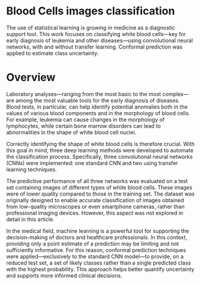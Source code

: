 # Blood Cells images classification
The use of statistical learning is growing in medicine as a diagnostic support tool. This work focuses on classifying white blood cells—key for early diagnosis of leukemia and other diseases—using convolutional neural networks, with and without transfer learning. Conformal prediction was applied to estimate class uncertainty.
# Overview
Laboratory analyses—ranging from the most basic to the most complex—are among the most valuable tools for the early diagnosis of diseases. Blood tests, in particular, can help identify potential anomalies both in the values of various blood components and in the morphology of blood cells. For example, leukemia can cause changes in the morphology of lymphocytes, while certain bone marrow disorders can lead to abnormalities in the shape of white blood cell nuclei.

Correctly identifying the shape of white blood cells is therefore crucial. With this goal in mind, three deep learning methods were developed to automate the classification process. Specifically, three convolutional neural networks (CNNs) were implemented: one standard CNN and two using transfer learning techniques.

The predictive performance of all three networks was evaluated on a test set containing images of different types of white blood cells. These images were of lower quality compared to those in the training set. The dataset was originally designed to enable accurate classification of images obtained from low-quality microscopes or even smartphone cameras, rather than professional imaging devices. However, this aspect was not explored in detail in this article.

In the medical field, machine learning is a powerful tool for supporting the decision-making of doctors and healthcare professionals. In this context, providing only a point estimate of a prediction may be limiting and not sufficiently informative. For this reason, conformal prediction techniques were applied—exclusively to the standard CNN model—to provide, on a reduced test set, a set of likely classes rather than a single predicted class with the highest probability. This approach helps better quantify uncertainty and supports more informed clinical decisions.
